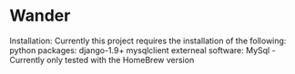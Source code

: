 # Wander
Installation:
    Currently this project requires the installation of the following:
        python packages:
            django-1.9+
            mysqlclient
        externeal software:
            MySql - Currently only tested with the HomeBrew version

